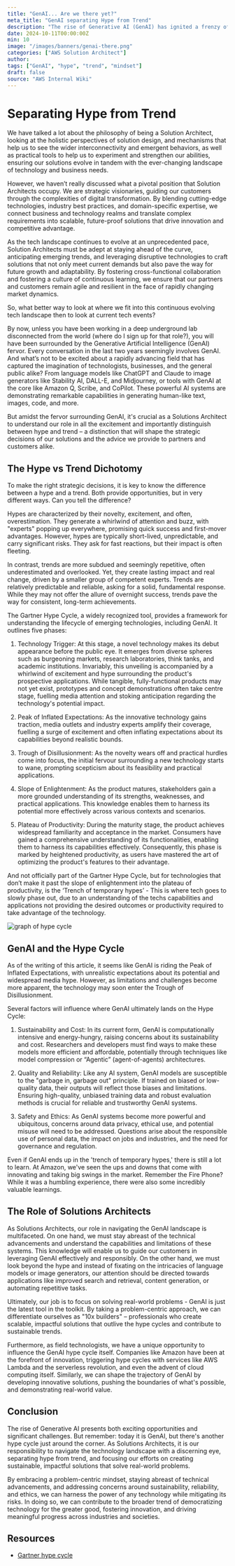 ```yaml
---
title: "GenAI... Are we there yet?"
meta_title: "GenAI separating Hype from Trend"
description: "The rise of Generative AI (GenAI) has ignited a frenzy of excitement and hype, captivating the tech world with its remarkable capabilities in generating human-like text, images, code, and more. As Solutions Architects, our pivotal role lies in navigating this landscape with a discerning eye, separating the transient hype from the enduring trends. By adopting a problem-centric mindset, staying abreast of technical advancements, and addressing concerns around sustainability, reliability, and ethics, we can harness the power of GenAI to create scalable, impactful solutions that outlive the hype cycles and contribute to sustainable progress across industries and societies."
date: 2024-10-11T00:00:00Z
min: 10
image: "/images/banners/genai-there.png"
categories: ["AWS Solution Architect"]
author: 
tags: ["GenAI", "hype", "trend", "mindset"]
draft: false
source: "AWS Internal Wiki"
---
```

# Separating Hype from Trend 

We have talked a lot about the philosophy of being a Solution Architect, looking at the holistic perspectives of solution design, and mechanisms that help us to see the wider interconnectivity and emergent behaviors, as well as practical tools to help us to experiment and strengthen our abilities, ensuring our solutions evolve in tandem with the ever-changing landscape of technology and business needs.

However, we haven’t really discussed what a pivotal position that Solution Architects occupy. We are strategic visionaries, guiding our customers through the complexities of digital transformation. By blending cutting-edge technologies, industry best practices, and domain-specific expertise, we connect business and technology realms and translate complex requirements into scalable, future-proof solutions that drive innovation and competitive advantage.

As the tech landscape continues to evolve at an unprecedented pace, Solution Architects must be adept at staying ahead of the curve, anticipating emerging trends, and leveraging disruptive technologies to craft solutions that not only meet current demands but also pave the way for future growth and adaptability. By fostering cross-functional collaboration and fostering a culture of continuous learning, we ensure that our partners and customers remain agile and resilient in the face of rapidly changing market dynamics.

So, what better way to look at where we fit into this continuous evolving tech landscape then to look at current tech events?

By now, unless you have been working in a deep underground lab disconnected from the world (where do I sign up for that role?), you will have been surrounded by the Generative Artificial Intelligence (GenAI) fervor. Every conversation in the last two years seemingly involves GenAI. And what’s not to be excited about a rapidly advancing field that has captured the imagination of technologists, businesses, and the general public alike? From language models like ChatGPT and Claude to image generators like Stability AI, DALL-E, and Midjourney, or tools with GenAI at the core like Amazon Q, Scribe, and CoPilot. These powerful AI systems are demonstrating remarkable capabilities in generating human-like text, images, code, and more.

But amidst the fervor surrounding GenAI, it's crucial as a Solutions Architect to understand our role in all the excitement and importantly distinguish between hype and trend – a distinction that will shape the strategic decisions of our solutions and the advice we provide to partners and customers alike. 

## The Hype vs Trend Dichotomy 

To make the right strategic decisions, it is key to know the difference between a hype and a trend. Both provide opportunities, but in very different ways. Can you tell the difference?

Hypes are characterized by their novelty, excitement, and often, overestimation. They generate a whirlwind of attention and buzz, with "experts" popping up everywhere, promising quick success and first-mover advantages. However, hypes are typically short-lived, unpredictable, and carry significant risks. They ask for fast reactions, but their impact is often fleeting. 

In contrast, trends are more subdued and seemingly repetitive, often underestimated and overlooked. Yet, they create lasting impact and real change, driven by a smaller group of competent experts. Trends are relatively predictable and reliable, asking for a solid, fundamental response. While they may not offer the allure of overnight success, trends pave the way for consistent, long-term achievements. 

The Gartner Hype Cycle, a widely recognized tool, provides a framework for understanding the lifecycle of emerging technologies, including GenAI. It outlines five phases:  

 1. Technology Trigger: At this stage, a novel technology makes its debut appearance before the public eye. It emerges from diverse spheres such as burgeoning markets, research laboratories, think tanks, and academic institutions. Invariably, this unveiling is accompanied by a whirlwind of excitement and hype surrounding the product's prospective applications. While tangible, fully-functional products may not yet exist, prototypes and concept demonstrations often take centre stage, fuelling media attention and stoking anticipation regarding the technology's potential impact.

 2. Peak of Inflated Expectations: As the innovative technology gains traction, media outlets and industry experts amplify their coverage, fuelling a surge of excitement and often inflating expectations about its capabilities beyond realistic bounds.

 3. Trough of Disillusionment: As the novelty wears off and practical hurdles come into focus, the initial fervour surrounding a new technology starts to wane, prompting scepticism about its feasibility and practical applications.

 4. Slope of Enlightenment: As the product matures, stakeholders gain a more grounded understanding of its strengths, weaknesses, and practical applications. This knowledge enables them to harness its potential more effectively across various contexts and scenarios.

 5. Plateau of Productivity: During the maturity stage, the product achieves widespread familiarity and acceptance in the market. Consumers have gained a comprehensive understanding of its functionalities, enabling them to harness its capabilities effectively. Consequently, this phase is marked by heightened productivity, as users have mastered the art of optimizing the product's features to their advantage.

And not officially part of the Gartner Hype Cycle, but for technologies that don’t make it past the slope of enlightenment into the plateau of productivity, is the ‘Trench of temporary hypes’ - This is where tech goes to slowly phase out, due to an understanding of the techs capabilities and applications not providing the desired outcomes or productivity required to take advantage of the technology.

![graph of hype cycle](/images/07-hype-trend.png)

## GenAI and the Hype Cycle 

As of the writing of this article, it seems like GenAI is riding the Peak of Inflated Expectations, with unrealistic expectations about its potential and widespread media hype. However, as limitations and challenges become more apparent, the technology may soon enter the Trough of Disillusionment.

Several factors will influence where GenAI ultimately lands on the Hype Cycle:

 1. Sustainability and Cost: In its current form, GenAI is computationally intensive and energy-hungry, raising concerns about its sustainability and cost. Researchers and developers must find ways to make these models more efficient and affordable, potentially through techniques like model compression or “Agentic” (agent-of-agents) architectures.

 2. Quality and Reliability: Like any AI system, GenAI models are susceptible to the "garbage in, garbage out" principle. If trained on biased or low-quality data, their outputs will reflect those biases and limitations. Ensuring high-quality, unbiased training data and robust evaluation methods is crucial for reliable and trustworthy GenAI systems. 
 
 3. Safety and Ethics: As GenAI systems become more powerful and ubiquitous, concerns around data privacy, ethical use, and potential misuse will need to be addressed. Questions arise about the responsible use of personal data, the impact on jobs and industries, and the need for governance and regulation.

Even if GenAI ends up in the 'trench of temporary hypes,' there is still a lot to learn. At Amazon, we've seen the ups and downs that come with innovating and taking big swings in the market. Remember the Fire Phone? While it was a humbling experience, there were also some incredibly valuable learnings.

## The Role of Solutions Architects 

As Solutions Architects, our role in navigating the GenAI landscape is multifaceted. On one hand, we must stay abreast of the technical advancements and understand the capabilities and limitations of these systems. This knowledge will enable us to guide our customers in leveraging GenAI effectively and responsibly. On the other hand, we must look beyond the hype and instead of fixating on the intricacies of language models or image generators, our attention should be directed towards applications like improved search and retrieval, content generation, or automating repetitive tasks.

Ultimately, our job is to focus on solving real-world problems - GenAI is just the latest tool in the toolkit. By taking a problem-centric approach, we can differentiate ourselves as "10x builders" – professionals who create scalable, impactful solutions that outlive the hype cycles and contribute to sustainable trends.

Furthermore, as field technologists, we have a unique opportunity to influence the GenAI hype cycle itself. Companies like Amazon have been at the forefront of innovation, triggering hype cycles with services like AWS Lambda and the serverless revolution, and even the advent of cloud computing itself. Similarly, we can shape the trajectory of GenAI by developing innovative solutions, pushing the boundaries of what's possible, and demonstrating real-world value.

## Conclusion 

The rise of Generative AI presents both exciting opportunities and significant challenges. But remember: today it is GenAI, but there's another hype cycle just around the corner. As Solutions Architects, it is our responsibility to navigate the technology landscape with a discerning eye, separating hype from trend, and focusing our efforts on creating sustainable, impactful solutions that solve real-world problems.

By embracing a problem-centric mindset, staying abreast of technical advancements, and addressing concerns around sustainability, reliability, and ethics, we can harness the power of any technology while mitigating its risks. In doing so, we can contribute to the broader trend of democratizing technology for the greater good, fostering innovation, and driving meaningful progress across industries and societies.

## Resources 

- [Gartner hype cycle](https://www.gartner.com/en/research/methodologies/gartner-hype-cycle)
